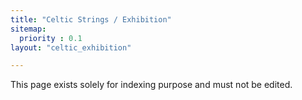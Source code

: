 ```yaml
---
title: "Celtic Strings / Exhibition"
sitemap:
  priority : 0.1
layout: "celtic_exhibition"

---
```

This page exists solely for indexing purpose and must not be edited.
